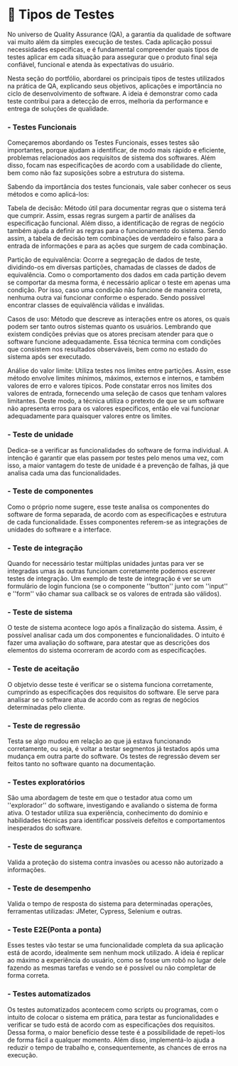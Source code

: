 # 🧪 Tipos de Testes

No universo de Quality Assurance (QA), a garantia da qualidade de software vai muito além da simples execução de testes. Cada aplicação possui necessidades específicas, e é fundamental compreender quais tipos de testes aplicar em cada situação para assegurar que o produto final seja confiável, funcional e atenda às expectativas do usuário.

Nesta seção do portfólio, abordarei os principais tipos de testes utilizados na prática de QA, explicando seus objetivos, aplicações e importância no ciclo de desenvolvimento de software. A ideia é demonstrar como cada teste contribui para a detecção de erros, melhoria da performance e entrega de soluções de qualidade.

### - Testes Funcionais

Começaremos abordando os Testes Funcionais, esses testes são importantes, porque ajudam a identificar, de modo mais rápido e eficiente, problemas relacionados aos requisitos de sistema dos softwares. Além disso, focam nas especificações de acordo com a usabilidade do cliente, bem como não faz suposições sobre a estrutura do sistema.

Sabendo da importância dos testes funcionais, vale saber conhecer os seus métodos e como aplicá-los:

Tabela de decisão: Método útil para documentar regras que o sistema terá que cumprir. Assim, essas regras surgem a partir de análises da especificação funcional. Além disso, a identificação de regras de negócio também ajuda a definir as regras para o funcionamento do sistema. Sendo assim, a tabela de decisão tem combinações de verdadeiro e falso para a entrada de informações e para as ações que surgem de cada combinação.

Partição de equivalência: Ocorre a segregação de dados de teste, dividindo-os em diversas partições, chamadas de classes de dados de equivalência. Como o comportamento dos dados em cada partição devem se comportar da mesma forma, é necessário aplicar o teste em apenas uma condição. Por isso, caso uma condição não funcione de maneira correta, nenhuma outra vai funcionar conforme o esperado. Sendo possível encontrar classes de equivalência válidas e inválidas.

Casos de uso: Método que descreve as interações entre os atores, os quais podem ser tanto outros sistemas quanto os usuários. Lembrando que existem condições prévias que os atores precisam atender para que o software funcione adequadamente. Essa técnica termina com condições que consistem nos resultados observáveis, bem como no estado do sistema após ser executado.

Análise do valor limite: Utiliza testes nos limites entre partições. Assim, esse método envolve limites mínimos, máximos, externos e internos, e também valores de erro e valores típicos. Pode constatar erros nos limites dos valores de entrada, fornecendo uma seleção de casos que tenham valores limitantes. Deste modo, a técnica utiliza o pretexto de que se um software não apresenta erros para os valores específicos, então ele vai funcionar adequadamente para quaisquer valores entre os limites.

### - Teste de unidade

Dedica-se a verificar as funcionalidades do software de forma individual. A intenção é garantir que elas passem por testes pelo menos uma vez, com isso, a maior vantagem do teste de unidade é a prevenção de falhas, já que analisa cada uma das funcionalidades.

### - Teste de componentes

Como o próprio nome sugere, esse teste analisa os componentes do software de forma separada, de acordo com as especificações e estrutura de cada funcionalidade. Esses componentes referem-se as integrações de unidades do software e a interface.

### - Teste de integração

Quando for necessário testar múltiplas unidades juntas para ver se integradas umas às outras funcionam corretamente podemos escrever testes de integração. Um exemplo de teste de integração é ver se um formulário de login funciona (se o componente ''button'' junto com ''input'' e ''form'' vão chamar sua callback se os valores de entrada são válidos).

### - Teste de sistema

O teste de sistema acontece logo após a finalização do sistema. Assim, é possível analisar cada um dos componentes e funcionalidades. O intuito é fazer uma avaliação do software, para atestar que as descrições dos elementos do sistema ocorreram de acordo com as especificações.

### - Teste de aceitação

O objetvio desse teste é verificar se o sistema funciona corretamente, cumprindo as especificações dos requisitos do software. Ele serve para analisar se o software atua de acordo com as regras de negócios determinadas pelo cliente.

### - Teste de regressão

Testa se algo mudou em relação ao que já estava funcionando corretamente, ou seja, é voltar a testar segmentos já testados após uma mudança em outra parte do software. Os testes de regressão devem ser feitos tanto no software quanto na documentação.

### - Testes exploratórios

São uma abordagem de teste em que o testador atua como um ''explorador'' do software, investigando e avaliando o sistema de forma ativa. O testador utiliza sua experiência, conhecimento do domínio e habilidades técnicas para identificar possíveis defeitos e comportamentos inesperados do software.

### - Teste de segurança

Valida a proteção do sistema contra invasões ou acesso não autorizado a informações.

### - Teste de desempenho

Valida o tempo de resposta do sistema para determinadas operações, ferramentas utilizadas: JMeter, Cypress, Selenium e outras.

### - Teste E2E(Ponta a ponta)

Esses testes vão testar se uma funcionalidade completa da sua aplicação está de acordo, idealmente sem nenhum mock utilizado. A ideia é replicar ao máximo a experiência do usuário, como se fosse um robô no lugar dele fazendo as mesmas tarefas e vendo se é possível ou não completar de forma correta.

### - Testes automatizados

Os testes automatizados acontecem como scripts ou programas, com o intuito de colocar o sistema em prática, para testar as funcionalidades e verificar se tudo está de acordo com as especificações dos requisitos. Dessa forma, o maior benefício desse teste é a possibilidade de repeti-los de forma fácil a qualquer momento. Além disso, implementá-lo ajuda a reduzir o tempo de trabalho e, consequentemente, as chances de erros na execução.





